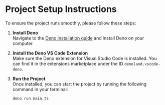 # Project Setup Instructions

To ensure the project runs smoothly, please follow these steps:

1. **Install Deno**  
   Navigate to the [Deno installation guide](https://docs.deno.com/runtime/getting_started/installation/) and install Deno on your computer. 

2. **Install the Deno VS Code Extension**  
   Make sure the Deno extension for Visual Studio Code is installed. You can find it in the extensions marketplace under the ID `denoland.vscode-deno`.

3. **Run the Project**  
   Once installed, you can start the project by running the following command in your terminal:
   ```bash
   deno run main.ts
